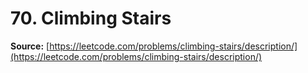 # 70. Climbing Stairs
**Source:** [https://leetcode.com/problems/climbing-stairs/description/](https://leetcode.com/problems/climbing-stairs/description/)

